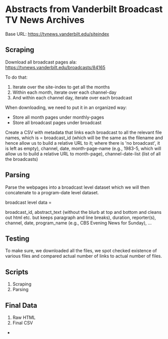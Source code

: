 # Abstracts from Vanderbilt Broadcast TV News Archives 

Base URL: https://tvnews.vanderbilt.edu/siteindex

## Scraping

Download all broadcast pages ala: https://tvnews.vanderbilt.edu/broadcasts/84165

To do that:

1. Iterate over the site-index to get all the months
2. Within each month, iterate over each channel-day
3. And within each channel day, iterate over each broadcast

When downloading, we need to put it in an organized way: 
* Store all month pages under monthly-pages
* Store all broadcast pages under broadcast

Create a CSV with metadata that links each broadcast to all the relevant file names, which is =
broadcast_id (which will be the same as the filename and hence allow us to build a relative URL to it; where there is 'no broadcast', it is left as empty), channel, date, month-page-name (e.g., 1983-5, which will allow us to build a relative URL to month-page), channel-date-list (list of all the broadcasts)

## Parsing

Parse the webpages into a broadcast level dataset which we will then concatenate to a program-date level dataset.

broadcast level data =

broadcast_id, abstract_text (without the blurb at top and bottom and cleans out html etc. but keeps paragraph and line breaks), duration, reporter(s), channel, date, program_name (e.g., CBS Evening News for Sunday), ...

## Testing

To make sure, we downloaded all the files, we spot checked existence of various files and compared actual number of links to actual number of files.

## Scripts

1. Scraping
2. Parsing

## Final Data

1. Raw HTML
2. Final CSV












* 

